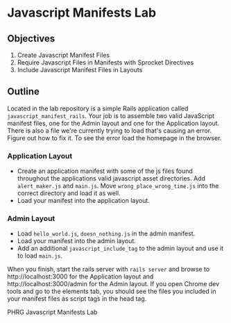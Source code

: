 # Javascript Manifests Lab

## Objectives

1. Create Javascript Manifest Files
2. Require Javascript Files in Manifests with Sprocket Directives
3. Include Javascript Manifest Files in Layouts

## Outline
Located in the lab repository is a simple Rails application called `javascript_manifest_rails`. Your job is to assemble two valid JavaScript manifest files, one for the Admin layout and one for the Application layout. There is also a file we're currently trying to load that's causing an error.  Figure out how to fix it.  To see the error load the homepage in the browser.

### Application Layout
- Create an application manifest with some of the js files found throughout the applications valid javascript asset directories.  Add `alert_maker.js` and `main.js`.  Move `wrong_place_wrong_time.js` into the correct directory and load it as well.
- Load your manifest into the application layout.

### Admin Layout
- Load `hello_world.js`, `doesn_nothing.js` in the admin manifest.
- Load your manifest into the admin layout.
- Add an additional `javascript_include_tag` to the admin layout and use it to load `main.js`.

When you finish, start the rails server with `rails server` and browse to http://localhost:3000 for the Application layout and http://localhost:3000/admin for the Admin layout. If you open Chrome dev tools and go to the elements tab, you should see the files you included in your manifest files as script tags in the head tag.

<p data-visibility='hidden'>PHRG Javascript Manifests Lab</p>
